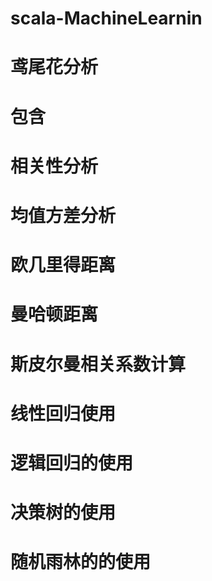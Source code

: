 # scala-MachineLearnin
# 鸢尾花分析
# 包含 
# 相关性分析
# 均值方差分析
# 欧几里得距离
# 曼哈顿距离
# 斯皮尔曼相关系数计算
# 线性回归使用
# 逻辑回归的使用
# 决策树的使用
# 随机雨林的的使用 
